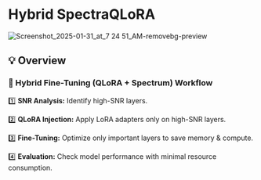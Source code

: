 # Hybrid SpectraQLoRA

![Screenshot_2025-01-31_at_7 24 51_AM-removebg-preview](https://github.com/user-attachments/assets/dd5419ce-0be7-435f-a2f4-96cd3d932ca4)

## 💡 Overview

### 🚀 Hybrid Fine-Tuning (QLoRA + Spectrum) Workflow

1️⃣ **SNR Analysis:** Identify high-SNR layers.

2️⃣ **QLoRA Injection:** Apply LoRA adapters only on high-SNR layers.

3️⃣ **Fine-Tuning:** Optimize only important layers to save memory & compute.

4️⃣ **Evaluation:** Check model performance with minimal resource consumption.
